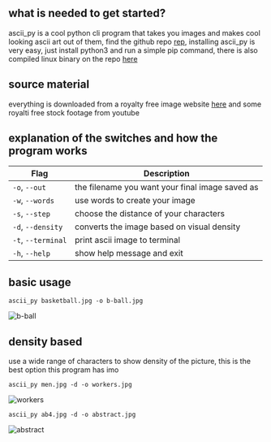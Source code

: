 ## what is needed to get started?
ascii_py is a cool python cli program that takes you images and makes cool looking ascii art out of them, find the github repo [rep](https://github.com/ProfOak/ascii_py),
installing ascii_py is very easy, just install python3 and run a simple pip command, there is also compiled linux binary on the repo [here](https://github.com/ProfOak/ascii_py/tree/master/bin)

## source material
everything is downloaded from a royalty free image website [here](https://free-images.com/) and some royalti free stock footage from youtube

## explanation of the switches and how the program works
| Flag | Description |
| --- | --- |
| `-o`, `--out` | the filename you want your final image saved as |
| `-w`, `--words` | use words to create your image |
| `-s`, `--step` | choose the distance of your characters |
| `-d`, `--density` | converts the image based on visual density |
| `-t`, `--terminal` | print ascii image to terminal |
| `-h`, `--help` | show help message and exit |

## basic usage
```
ascii_py basketball.jpg -o b-ball.jpg
```
![b-ball](https://user-images.githubusercontent.com/59083599/136875612-ae06a87a-b10e-4d05-8aca-2cd6913d1a1d.jpg)

## density based
use a wide range of characters to show density of the picture, this is the best option this program has imo
```
ascii_py men.jpg -d -o workers.jpg
```
![workers](https://user-images.githubusercontent.com/59083599/136875929-d4c3f274-22e8-42eb-a7f6-00aba1e9d5a0.jpg)
```
ascii_py ab4.jpg -d -o abstract.jpg
```
![abstract](https://user-images.githubusercontent.com/59083599/136876249-aef33d21-2881-401f-a4dc-25884fbdd584.jpg)
